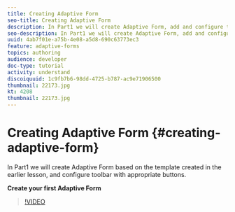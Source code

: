 ```yaml
---
title: Creating Adaptive Form
seo-title: Creating Adaptive Form
description: In Part1 we will create Adaptive Form, add and configure toolbar with appropriate buttons.
seo-description: In Part1 we will create Adaptive Form, add and configure toolbar with appropriate buttons.
uuid: 4ab7f01e-a75b-4e08-a5d8-690c63773ec3
feature: adaptive-forms
topics: authoring
audience: developer
doc-type: tutorial
activity: understand
discoiquuid: 1c9fb7b6-98dd-4725-b787-ac9e71906500
thumbnail: 22173.jpg
kt: 4208
thumbnail: 22173.jpg
---
```


# Creating Adaptive Form {#creating-adaptive-form}  

In Part1 we will create Adaptive Form based on the template created in the earlier lesson, and configure toolbar with appropriate buttons.

**Create your first Adaptive Form**

>[!VIDEO](https://video.tv.adobe.com/v/22173/quality=9)





